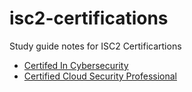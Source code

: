# isc2-certifications
Study guide notes for ISC2 Certificartions

* [Certifed In Cybersecurity](/Certified%20In%20Cybersecurity%20(CC)/README.md)
* [Certified Cloud Security Professional](/Certified%20Cloud%20Security%20Professional/README.md)
